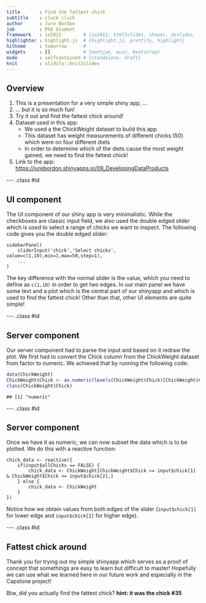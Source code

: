 ```yaml
---
title       : Find the fattest chick
subtitle    : cluck cluck
author      : Jure Bordon
job         : PhD Student
framework   : io2012        # {io2012, html5slides, shower, dzslides, ...}
highlighter : highlight.js  # {highlight.js, prettify, highlight}
hitheme     : tomorrow      # 
widgets     : []            # {mathjax, quiz, bootstrap}
mode        : selfcontained # {standalone, draft}
knit        : slidify::knit2slides
---
```


## Overview

1. This is a presentation for a very simple shiny app, ...
2. ... but it is so much fun!
3. Try it out and find the fattest chick around!
4. Dataset used in this app:
    - We used a the ChickWeight dataset to build this app
    - This dataset has weight measurements of different chicks (50) which were on four different diets
    - In order to determine which of the diets cause the most weight gained, we need to find the fattest chick!
5. Link to the app: https://jurebordon.shinyapps.io/09_DevelopingDataProducts

--- .class #id 

## UI component

The UI component of our shiny app is very minimalistic. While the checkboxes are classic input field, we also used the double edged slider which is used to select a range of chicks we want to inspect. The following code gives you the double edged slider:

```
sidebarPanel(
    sliderInput('chick','Select chicks', value=c(1,10),min=1,max=50,step=1),
    ...
)
```

The key difference with the normal slider is the value, which you need to define as `c(1,10)` in order to get two edges. In our main panel we have some text and a plot which is the central part of our shinyapp and which is used to find the fattest chick! Other than that, other UI elements are quite simple!

--- .class #id 

## Server component

Our server component had to parse the input and based on it redraw the plot. We first had to convert the Chick column from the ChickWeight dataset from factor to numeric. We achieved that by running the following code:


```r
data(ChickWeight)
ChickWeight$Chick <- as.numeric(levels(ChickWeight$Chick)[ChickWeight$Chick])
class(ChickWeight$Chick)
```

```
## [1] "numeric"
```

--- .class #id 

## Server component

Once we have it as numeric, we can now subset the data which is to be plotted. We do this with a reactive function:

```
chick_data <- reactive({
    if(input$allChicks == FALSE) {
        chick_data <- ChickWeight[ChickWeight$Chick >= input$chick[1] & ChickWeight$Chick <= input$chick[2],]
    } else {
        chick_data <- ChickWeight
    }
})
```

Notice how we obtain values from both edges of the slider (`input$chick[1]` for lower edge and `input$chick[2]` for higher edge).

--- .class #id 

## Fattest chick around

Thank you for trying out my simple shinyapp which serves as a proof of concept that somethings are easy to learn but difficult to master! Hopefully we can use what we learned here in our future work and especially in the Capstone project!

Btw, did you actually find the fattest chick? **hint: it was the chick #35**
